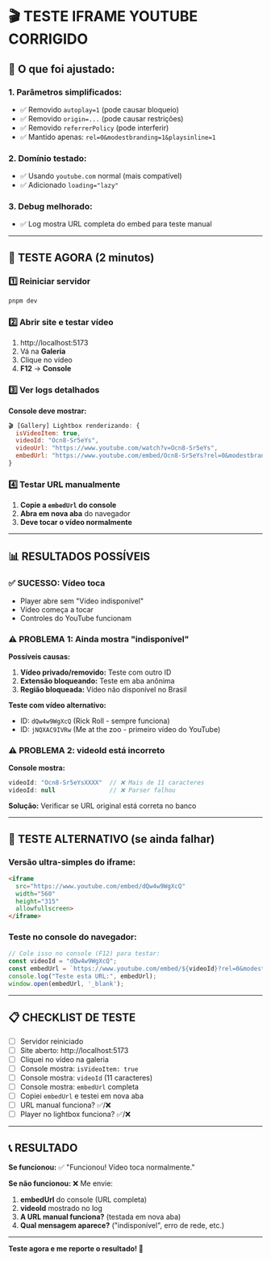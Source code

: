 # 🎬 TESTE IFRAME YOUTUBE CORRIGIDO

## 🔧 O que foi ajustado:

### 1. **Parâmetros simplificados:**
- ✅ Removido `autoplay=1` (pode causar bloqueio)
- ✅ Removido `origin=...` (pode causar restrições)
- ✅ Removido `referrerPolicy` (pode interferir)
- ✅ Mantido apenas: `rel=0&modestbranding=1&playsinline=1`

### 2. **Domínio testado:**
- ✅ Usando `youtube.com` normal (mais compatível)
- ✅ Adicionado `loading="lazy"`

### 3. **Debug melhorado:**
- ✅ Log mostra URL completa do embed para teste manual

---

## 🚀 TESTE AGORA (2 minutos)

### 1️⃣ Reiniciar servidor
```bash
pnpm dev
```

### 2️⃣ Abrir site e testar vídeo
1. http://localhost:5173
2. Vá na **Galeria**
3. Clique no vídeo
4. **F12** → **Console**

### 3️⃣ Ver logs detalhados
**Console deve mostrar:**
```javascript
🎬 [Gallery] Lightbox renderizando: {
  isVideoItem: true,
  videoId: "Ocn8-Sr5eYs",
  videoUrl: "https://www.youtube.com/watch?v=Ocn8-Sr5eYs",
  embedUrl: "https://www.youtube.com/embed/Ocn8-Sr5eYs?rel=0&modestbranding=1&playsinline=1"
}
```

### 4️⃣ Testar URL manualmente
1. **Copie a `embedUrl` do console**
2. **Abra em nova aba** do navegador
3. **Deve tocar o vídeo normalmente**

---

## 📊 RESULTADOS POSSÍVEIS

### ✅ SUCESSO: Vídeo toca
- Player abre sem "Vídeo indisponível"
- Vídeo começa a tocar
- Controles do YouTube funcionam

### ⚠️ PROBLEMA 1: Ainda mostra "indisponível"
**Possíveis causas:**
1. **Vídeo privado/removido:** Teste com outro ID
2. **Extensão bloqueando:** Teste em aba anônima
3. **Região bloqueada:** Vídeo não disponível no Brasil

**Teste com vídeo alternativo:**
- ID: `dQw4w9WgXcQ` (Rick Roll - sempre funciona)
- ID: `jNQXAC9IVRw` (Me at the zoo - primeiro vídeo do YouTube)

### ⚠️ PROBLEMA 2: videoId está incorreto
**Console mostra:**
```javascript
videoId: "Ocn8-Sr5eYsXXXX"  // ❌ Mais de 11 caracteres
videoId: null               // ❌ Parser falhou
```

**Solução:** Verificar se URL original está correta no banco

---

## 🧪 TESTE ALTERNATIVO (se ainda falhar)

### Versão ultra-simples do iframe:
```html
<iframe
  src="https://www.youtube.com/embed/dQw4w9WgXcQ"
  width="560" 
  height="315"
  allowfullscreen>
</iframe>
```

### Teste no console do navegador:
```javascript
// Cole isso no console (F12) para testar:
const videoId = "dQw4w9WgXcQ";
const embedUrl = `https://www.youtube.com/embed/${videoId}?rel=0&modestbranding=1&playsinline=1`;
console.log("Teste esta URL:", embedUrl);
window.open(embedUrl, '_blank');
```

---

## 📋 CHECKLIST DE TESTE

- [ ] Servidor reiniciado
- [ ] Site aberto: http://localhost:5173
- [ ] Cliquei no vídeo na galeria
- [ ] Console mostra: `isVideoItem: true`
- [ ] Console mostra: `videoId` (11 caracteres)
- [ ] Console mostra: `embedUrl` completa
- [ ] Copiei `embedUrl` e testei em nova aba
- [ ] URL manual funciona? ✅/❌
- [ ] Player no lightbox funciona? ✅/❌

---

## 📞 RESULTADO

**Se funcionou:** ✅ "Funcionou! Vídeo toca normalmente."

**Se não funcionou:** ❌ Me envie:
1. **embedUrl** do console (URL completa)
2. **videoId** mostrado no log
3. **A URL manual funciona?** (testada em nova aba)
4. **Qual mensagem aparece?** ("indisponível", erro de rede, etc.)

---

**Teste agora e me reporte o resultado! 🎯**
